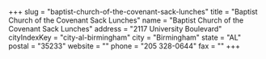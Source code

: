 +++
slug = "baptist-church-of-the-covenant-sack-lunches"
title = "Baptist Church of the Covenant Sack Lunches"
name = "Baptist Church of the Covenant Sack Lunches"
address = "2117 University Boulevard"
cityIndexKey = "city-al-birmingham"
city = "Birmingham"
state = "AL"
postal = "35233"
website = ""
phone = "205 328-0644"
fax = ""
+++
